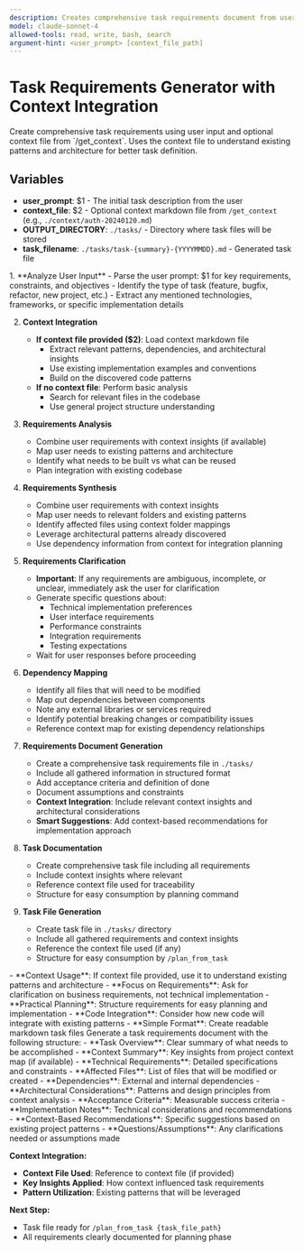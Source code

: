 ```yaml
---
description: Creates comprehensive task requirements document from user input with optional context file
model: claude-sonnet-4
allowed-tools: read, write, bash, search
argument-hint: <user_prompt> [context_file_path]
---
```


# Task Requirements Generator with Context Integration

<instruction>
Create comprehensive task requirements using user input and optional context file from `/get_context`. Uses the context file to understand existing patterns and architecture for better task definition.
</instruction>

## Variables
- **user_prompt**: $1 - The initial task description from the user
- **context_file**: $2 - Optional context markdown file from `/get_context` (e.g., `./context/auth-20240120.md`)
- **OUTPUT_DIRECTORY**: `./tasks/` - Directory where task files will be stored
- **task_filename**: `./tasks/task-{summary}-{YYYYMMDD}.md` - Generated task file

<workflow>
1. **Analyze User Input**
   <thinking>
   - Parse the user prompt: $1 for key requirements, constraints, and objectives
   - Identify the type of task (feature, bugfix, refactor, new project, etc.)
   - Extract any mentioned technologies, frameworks, or specific implementation details
   </thinking>

2. **Context Integration**
   <thinking>
   - **If context file provided ($2)**: Load context markdown file
     - Extract relevant patterns, dependencies, and architectural insights
     - Use existing implementation examples and conventions
     - Build on the discovered code patterns
   - **If no context file**: Perform basic analysis
     - Search for relevant files in the codebase
     - Use general project structure understanding
   </thinking>

3. **Requirements Analysis**
   <thinking>
   - Combine user requirements with context insights (if available)
   - Map user needs to existing patterns and architecture
   - Identify what needs to be built vs what can be reused
   - Plan integration with existing codebase
   </thinking>

4. **Requirements Synthesis**
   - Combine user requirements with context insights
   - Map user needs to relevant folders and existing patterns
   - Identify affected files using context folder mappings
   - Leverage architectural patterns already discovered
   - Use dependency information from context for integration planning

5. **Requirements Clarification**
   - **Important**: If any requirements are ambiguous, incomplete, or unclear, immediately ask the user for clarification
   - Generate specific questions about:
     - Technical implementation preferences
     - User interface requirements
     - Performance constraints
     - Integration requirements
     - Testing expectations
   - Wait for user responses before proceeding

6. **Dependency Mapping**
   - Identify all files that will need to be modified
   - Map out dependencies between components
   - Note any external libraries or services required
   - Identify potential breaking changes or compatibility issues
   - Reference context map for existing dependency relationships

7. **Requirements Document Generation**
   <thinking>
   - Create a comprehensive task requirements file in `./tasks/`
   - Include all gathered information in structured format
   - Add acceptance criteria and definition of done
   - Document assumptions and constraints
   - **Context Integration**: Include relevant context insights and architectural considerations
   - **Smart Suggestions**: Add context-based recommendations for implementation approach
   </thinking>

8. **Task Documentation**
   <thinking>
   - Create comprehensive task file including all requirements
   - Include context insights where relevant
   - Reference context file used for traceability
   - Structure for easy consumption by planning command
   </thinking>

9. **Task File Generation**
   <thinking>
   - Create task file in `./tasks/` directory
   - Include all gathered requirements and context insights
   - Reference the context file used (if any)
   - Structure for easy consumption by `/plan_from_task`
   </thinking>
</workflow>

<instructions>
- **Context Usage**: If context file provided, use it to understand existing patterns and architecture
- **Focus on Requirements**: Ask for clarification on business requirements, not technical implementation
- **Practical Planning**: Structure requirements for easy planning and implementation
- **Code Integration**: Consider how new code will integrate with existing patterns
- **Simple Format**: Create readable markdown task files
</instructions>

<output>
Generate a task requirements document with the following structure:
- **Task Overview**: Clear summary of what needs to be accomplished
- **Context Summary**: Key insights from project context map (if available)
- **Technical Requirements**: Detailed specifications and constraints
- **Affected Files**: List of files that will be modified or created
- **Dependencies**: External and internal dependencies
- **Architectural Considerations**: Patterns and design principles from context analysis
- **Acceptance Criteria**: Measurable success criteria
- **Implementation Notes**: Technical considerations and recommendations
- **Context-Based Recommendations**: Specific suggestions based on existing project patterns
- **Questions/Assumptions**: Any clarifications needed or assumptions made

**Context Integration:**
- **Context File Used**: Reference to context file (if provided)
- **Key Insights Applied**: How context influenced task requirements
- **Pattern Utilization**: Existing patterns that will be leveraged

**Next Step:**
- Task file ready for `/plan_from_task {task_file_path}`
- All requirements clearly documented for planning phase
</output>
